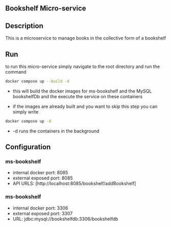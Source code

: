 ## Bookshelf Micro-service


## Description

This is a microservice to manage books in the collective form of a bookshelf

## Run

to run this micro-service simply navigate to the root directory and run the command 

```bash
docker compose up --build -d
```
- this will build the docker images for ms-bookshelf and the MySQL bookshelfDb and the execute the service on these containers 

- if the images are already built and you want to skip this step you can simply write 

```bash
docker compose up -d
```
- -d runs the containers in the background

## Configuration

### ms-bookshelf

- internal docker port: 8085
- external exposed port: 8085
- API URLS: [http://localhost:8085/bookshelf/addBookshelf]

### ms-bookshelf

- internal docker port: 3306
- external exposed port: 3307
- URL: jdbc:mysql://bookshelfdb:3306/bookshelfdb

